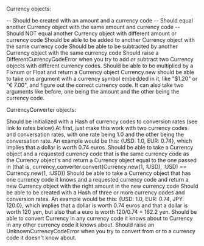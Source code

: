 Currency objects:

-- Should be created with an amount and a currency code
-- Should equal another Currency object with the same amount and currency code
-- Should NOT equal another Currency object with different amount or currency code
Should be able to be added to another Currency object with the same currency code
Should be able to be subtracted by another Currency object with the same currency code
Should raise a DifferentCurrencyCodeError when you try to add or subtract two Currency objects with different currency codes.
Should be able to be multiplied by a Fixnum or Float and return a Currency object
Currency.new should be able to take one argument with a currency symbol embedded in it, like "$1.20" or "€ 7.00", and figure out the correct currency code. It can also take two arguments like before, one being the amount and the other being the currency code.

CurrencyConverter objects:

Should be initialized with a Hash of currency codes to conversion rates (see link to rates below)
At first, just make this work with two currency codes and conversation rates, with one rate being 1.0 and the other being the conversation rate. An example would be this: {USD: 1.0, EUR: 0.74}, which implies that a dollar is worth 0.74 euros.
Should be able to take a Currency object and a requested currency code that is the same currency code as the Currency object's and return a Currency object equal to the one passed in (that is, currency_converter.convert(Currency.new(1, :USD), :USD) == Currency.new(1, :USD))
Should be able to take a Currency object that has one currency code it knows and a requested currency code and return a new Currency object with the right amount in the new currency code
Should be able to be created with a Hash of three or more currency codes and conversion rates. An example would be this: {USD: 1.0, EUR: 0.74, JPY: 120.0}, which implies that a dollar is worth 0.74 euros and that a dollar is worth 120 yen, but also that a euro is worth 120/0.74 = 162.2 yen.
Should be able to convert Currency in any currency code it knows about to Currency in any other currency code it knows about.
Should raise an UnknownCurrencyCodeError when you try to convert from or to a currency code it doesn't know about.
